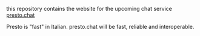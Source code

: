 this repository contains the website for the upcoming chat service [presto.chat](presto.chat)

Presto is "fast" in Italian. presto.chat will be fast, reliable and interoperable.
